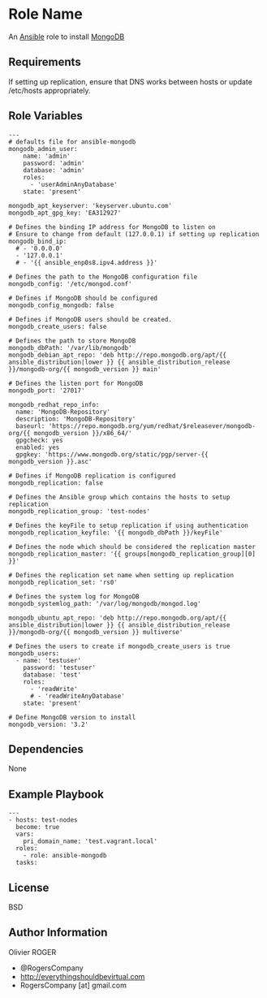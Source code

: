 Role Name
=========

An [Ansible] role to install [MongoDB]

Requirements
------------

If setting up replication, ensure that DNS works between hosts or
update /etc/hosts appropriately.

Role Variables
--------------

```
---
# defaults file for ansible-mongodb
mongodb_admin_user:
    name: 'admin'
    password: 'admin'
    database: 'admin'
    roles:
      - 'userAdminAnyDatabase'
    state: 'present'

mongodb_apt_keyserver: 'keyserver.ubuntu.com'
mongodb_apt_gpg_key: 'EA312927'

# Defines the binding IP address for MongoDB to listen on
# Ensure to change from default (127.0.0.1) if setting up replication
mongodb_bind_ip:
  # - '0.0.0.0'
  - '127.0.0.1'
  # - '{{ ansible_enp0s8.ipv4.address }}'

# Defines the path to the MongoDB configuration file
mongodb_config: '/etc/mongod.conf'

# Defines if MongoDB should be configured
mongodb_config_mongodb: false

# Defines if MongoDB users should be created.
mongodb_create_users: false

# Defines the path to store MongoDB
mongodb_dbPath: '/var/lib/mongodb'
mongodb_debian_apt_repo: 'deb http://repo.mongodb.org/apt/{{ ansible_distribution|lower }} {{ ansible_distribution_release }}/mongodb-org/{{ mongodb_version }} main'

# Defines the listen port for MongoDB
mongodb_port: '27017'

mongodb_redhat_repo_info:
  name: 'MongoDB-Repository'
  description: 'MongoDB-Repository'
  baseurl: 'https://repo.mongodb.org/yum/redhat/$releasever/mongodb-org/{{ mongodb_version }}/x86_64/'
  gpgcheck: yes
  enabled: yes
  gpgkey: 'https://www.mongodb.org/static/pgp/server-{{ mongodb_version }}.asc'

# Defines if MongoDB replication is configured
mongodb_replication: false

# Defines the Ansible group which contains the hosts to setup replication
mongodb_replication_group: 'test-nodes'

# Defines the keyFile to setup replication if using authentication
mongodb_replication_keyfile: '{{ mongodb_dbPath }}/keyFile'

# Defines the node which should be considered the replication master
mongodb_replication_master: '{{ groups[mongodb_replication_group][0] }}'

# Defines the replication set name when setting up replication
mongodb_replication_set: 'rs0'

# Defines the system log for MongoDB
mongodb_systemlog_path: '/var/log/mongodb/mongod.log'

mongodb_ubuntu_apt_repo: 'deb http://repo.mongodb.org/apt/{{ ansible_distribution|lower }} {{ ansible_distribution_release }}/mongodb-org/{{ mongodb_version }} multiverse'

# Defines the users to create if mongodb_create_users is true
mongodb_users:
  - name: 'testuser'
    password: 'testuser'
    database: 'test'
    roles:
      - 'readWrite'
      # - 'readWriteAnyDatabase'
    state: 'present'

# Define MongoDB version to install
mongodb_version: '3.2'
```

Dependencies
------------

None

Example Playbook
----------------
```
---
- hosts: test-nodes
  become: true
  vars:
    pri_domain_name: 'test.vagrant.local'
  roles:
    - role: ansible-mongodb
  tasks:
```

License
-------

BSD

Author Information
------------------

Olivier ROGER
- @RogersCompany
- http://everythingshouldbevirtual.com
- RogersCompany [at] gmail.com

[Ansible]: <https://www.ansible.com>
[MongoDB]: <https://www.mongodb.org/>
